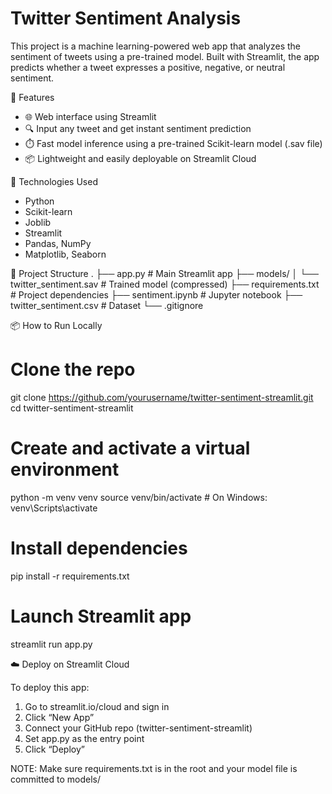 # Twitter Sentiment Analysis

This project is a machine learning-powered web app that analyzes the sentiment of tweets using a pre-trained model. Built with Streamlit, the app predicts whether a tweet expresses a positive, negative, or neutral sentiment.

🚀 Features
- 🌐 Web interface using Streamlit
- 🔍 Input any tweet and get instant sentiment prediction
- ⏱️ Fast model inference using a pre-trained Scikit-learn model (.sav file)
- 📦 Lightweight and easily deployable on Streamlit Cloud

🧰 Technologies Used
- Python
- Scikit-learn
- Joblib
- Streamlit
- Pandas, NumPy
- Matplotlib, Seaborn

📁 Project Structure
.
├── app.py                     # Main Streamlit app
├── models/
│   └── twitter_sentiment.sav  # Trained model (compressed)
├── requirements.txt           # Project dependencies
├── sentiment.ipynb            # Jupyter notebook
├── twitter_sentiment.csv      # Dataset
└── .gitignore

📦 How to Run Locally
# Clone the repo
git clone https://github.com/yourusername/twitter-sentiment-streamlit.git
cd twitter-sentiment-streamlit

# Create and activate a virtual environment
python -m venv venv
source venv/bin/activate    # On Windows: venv\Scripts\activate

# Install dependencies
pip install -r requirements.txt

# Launch Streamlit app
streamlit run app.py

☁️ Deploy on Streamlit Cloud

To deploy this app:

1. Go to streamlit.io/cloud and sign in
2. Click “New App”
3. Connect your GitHub repo (twitter-sentiment-streamlit)
4. Set app.py as the entry point
5. Click “Deploy”

NOTE: Make sure requirements.txt is in the root and your model file is committed to models/
